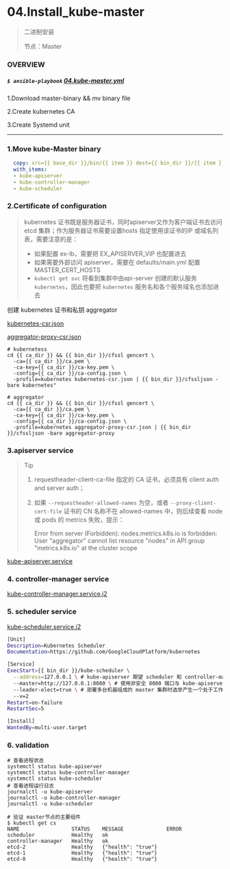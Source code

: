 # 04.Install_kube-master

> 二进制安装
>
> 节点：Master

### OVERVIEW

##### **`$ ansible-playbook`** [04.kube-master.yml](../../04.kube-master.yml)

1.Download master-binary && mv binary file 

2.Create kubernetes CA

3.Create Systemd unit 

------

### 1.Move kube-Master binary

```yml
  copy: src={{ base_dir }}/bin/{{ item }} dest={{ bin_dir }}/{{ item }} mode=0755
  with_items:
  - kube-apiserver
  - kube-controller-manager
  - kube-scheduler
```

### 2.Certificate of configuration 

> kubernetes 证书既是服务器证书，同时apiserver又作为客户端证书去访问etcd 集群；作为服务器证书需要设置hosts 指定使用该证书的IP 或域名列表，需要注意的是：
>
> - 如果配置 ex-lb，需要把 EX_APISERVER_VIP 也配置进去
> - 如果需要外部访问 apiserver，需要在 defaults/main.yml 配置 MASTER_CERT_HOSTS
> - `kubectl get svc` 将看到集群中由api-server 创建的默认服务 `kubernetes`，因此也要把 `kubernetes` 服务名和各个服务域名也添加进去

创建 kubernetes 证书和私钥 aggregator

[kubernetes-csr.json](../../roles/kube-master/templates/kubernetes-csr.json.j2)

[aggregator-proxy-csr.json](../../roles/kube-master/templates/aggregator-proxy-csr.json.j2)

```shell
# kubernetess
cd {{ ca_dir }} && {{ bin_dir }}/cfssl gencert \
  -ca={{ ca_dir }}/ca.pem \
  -ca-key={{ ca_dir }}/ca-key.pem \
  -config={{ ca_dir }}/ca-config.json \
  -profile=kubernetes kubernetes-csr.json | {{ bin_dir }}/cfssljson -bare kubernetes"
  
# aggregator
cd {{ ca_dir }} && {{ bin_dir }}/cfssl gencert \
  -ca={{ ca_dir }}/ca.pem \
  -ca-key={{ ca_dir }}/ca-key.pem \
  -config={{ ca_dir }}/ca-config.json \
  -profile=kubernetes aggregator-proxy-csr.json | {{ bin_dir }}/cfssljson -bare aggregator-proxy
```

### 3.apiserver service

> Tip
>
> 1. requestheader-client-ca-file 指定的 CA 证书，必须具有 client auth and server auth；
>
> 2. 如果 `--requestheader-allowed-names` 为空，或者 `--proxy-client-cert-file` 证书的 CN 名称不在 allowed-names 中，则后续查看 node 或 pods 的 metrics 失败，提示：
>
>     Error from server (Forbidden): nodes.metrics.k8s.io is forbidden: User "aggregator" cannot list resource "nodes" in API group "metrics.k8s.io" at the cluster scope
>

[kube-apiserver.service](../../roles/kube-master/templates/kube-apiserver.service.j2)

### 4. controller-manager service

[kube-controller-manager.service.j2](../../roles/kube-master/templates/kube-controller-manager.service.j2)

### 5. scheduler service

[kube-scheduler.service.j2](../../roles/kube-master/templates/kube-scheduler.service.j2)

``` bash
[Unit]
Description=Kubernetes Scheduler
Documentation=https://github.com/GoogleCloudPlatform/kubernetes

[Service]
ExecStart={{ bin_dir }}/kube-scheduler \
  --address=127.0.0.1 \ # kube-apiserver 期望 scheduler 和 controller-manager 在同一台机器
  --master=http://127.0.0.1:8080 \ # 使用非安全 8080 端口与 kube-apiserver 通信
  --leader-elect=true \ # 部署多台机器组成的 master 集群时选举产生一个处于工作状态的 kube-controller-manager 进程
  --v=2
Restart=on-failure
RestartSec=5

[Install]
WantedBy=multi-user.target
```

### 6. validation

```shell
# 查看进程状态
systemctl status kube-apiserver
systemctl status kube-controller-manager
systemctl status kube-scheduler
# 查看进程运行日志
journalctl -u kube-apiserver
journalctl -u kube-controller-manager
journalctl -u kube-scheduler

# 验证 master节点的主要组件
$ kubectl get cs
NAME                 STATUS    MESSAGE              ERROR
scheduler            Healthy   ok
controller-manager   Healthy   ok
etcd-2               Healthy   {"health": "true"}
etcd-1               Healthy   {"health": "true"}
etcd-0               Healthy   {"health": "true"}
```
